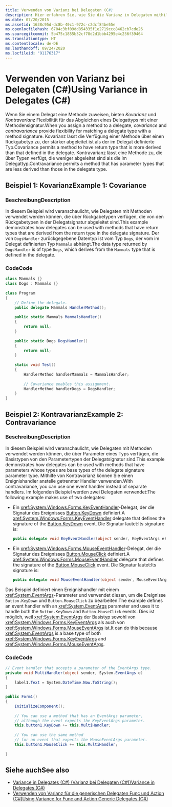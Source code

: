 ```yaml
---
title: Verwenden von Varianz bei Delegaten (C#)
description: Hier erfahren Sie, wie Sie die Varianz in Delegaten mithilfe der enthaltenen Ko- und Kontravarianzcodebeispiele verwenden.
ms.date: 07/20/2015
ms.assetid: 1638c95d-dc8b-40c1-972c-c2dcf84be55e
ms.openlocfilehash: 6704c3bf09dd854335f1e2719ccc8462cb7cde26
ms.sourcegitcommit: 5b475c1855b32cf78d2d1bbb4295e4c236f39464
ms.translationtype: HT
ms.contentlocale: de-DE
ms.lasthandoff: 09/24/2020
ms.locfileid: "91176317"
---
```

# <a name="using-variance-in-delegates-c"></a><span data-ttu-id="90c69-103">Verwenden von Varianz bei Delegaten (C#)</span><span class="sxs-lookup"><span data-stu-id="90c69-103">Using Variance in Delegates (C#)</span></span>

<span data-ttu-id="90c69-104">Wenn Sie einem Delegat eine Methode zuweisen, bieten *Kovarianz* und *Kontravarianz* Flexibilität für das Abgleichen eines Delegattyps mit einer Methodensignatur.</span><span class="sxs-lookup"><span data-stu-id="90c69-104">When you assign a method to a delegate, *covariance* and *contravariance* provide flexibility for matching a delegate type with a method signature.</span></span> <span data-ttu-id="90c69-105">Kovarianz lässt die Verfügung einer Methode über einen Rückgabetyp zu, der stärker abgeleitet ist als der im Delegat definierte Typ.</span><span class="sxs-lookup"><span data-stu-id="90c69-105">Covariance permits a method to have return type that is more derived than that defined in the delegate.</span></span> <span data-ttu-id="90c69-106">Kontravarianz lässt eine Methode zu, die über Typen verfügt, die weniger abgeleitet sind als die im Delegattyp.</span><span class="sxs-lookup"><span data-stu-id="90c69-106">Contravariance permits a method that has parameter types that are less derived than those in the delegate type.</span></span>  
  
## <a name="example-1-covariance"></a><span data-ttu-id="90c69-107">Beispiel 1: Kovarianz</span><span class="sxs-lookup"><span data-stu-id="90c69-107">Example 1: Covariance</span></span>  
  
### <a name="description"></a><span data-ttu-id="90c69-108">Beschreibung</span><span class="sxs-lookup"><span data-stu-id="90c69-108">Description</span></span>  

 <span data-ttu-id="90c69-109">In diesem Beispiel wird veranschaulicht, wie Delegaten mit Methoden verwendet werden können, die über Rückgabetypen verfügen, die von den Rückgabetypen in der Delegatsignatur abgeleitet sind.</span><span class="sxs-lookup"><span data-stu-id="90c69-109">This example demonstrates how delegates can be used with methods that have return types that are derived from the return type in the delegate signature.</span></span> <span data-ttu-id="90c69-110">Der von `DogsHandler` zurückgegebene Datentyp ist vom Typ `Dogs`, der vom im Delegat definierten Typ `Mammals` abhängt.</span><span class="sxs-lookup"><span data-stu-id="90c69-110">The data type returned by `DogsHandler` is of type `Dogs`, which derives from the `Mammals` type that is defined in the delegate.</span></span>  
  
### <a name="code"></a><span data-ttu-id="90c69-111">Code</span><span class="sxs-lookup"><span data-stu-id="90c69-111">Code</span></span>  
  
```csharp  
class Mammals {}  
class Dogs : Mammals {}  
  
class Program  
{  
    // Define the delegate.  
    public delegate Mammals HandlerMethod();  
  
    public static Mammals MammalsHandler()  
    {  
        return null;  
    }  
  
    public static Dogs DogsHandler()  
    {  
        return null;  
    }  
  
    static void Test()  
    {  
        HandlerMethod handlerMammals = MammalsHandler;  
  
        // Covariance enables this assignment.  
        HandlerMethod handlerDogs = DogsHandler;  
    }  
}  
```  
  
## <a name="example-2-contravariance"></a><span data-ttu-id="90c69-112">Beispiel 2: Kontravarianz</span><span class="sxs-lookup"><span data-stu-id="90c69-112">Example 2: Contravariance</span></span>  
  
### <a name="description"></a><span data-ttu-id="90c69-113">Beschreibung</span><span class="sxs-lookup"><span data-stu-id="90c69-113">Description</span></span>

<span data-ttu-id="90c69-114">In diesem Beispiel wird veranschaulicht, wie Delegaten mit Methoden verwendet werden können, die über Parameter eines Typs verfügen, die Basistypen von den Parametertypen der Delegatsignatur sind.</span><span class="sxs-lookup"><span data-stu-id="90c69-114">This example demonstrates how delegates can be used with methods that have parameters whose types are base types of the delegate signature parameter type.</span></span> <span data-ttu-id="90c69-115">Mithilfe von Kontravarianz können Sie einen Ereignishandler anstelle getrennter Handler verwenden.</span><span class="sxs-lookup"><span data-stu-id="90c69-115">With contravariance, you can use one event handler instead of separate handlers.</span></span> <span data-ttu-id="90c69-116">Im folgenden Beispiel werden zwei Delegaten verwendet:</span><span class="sxs-lookup"><span data-stu-id="90c69-116">The following example makes use of two delegates:</span></span>

- <span data-ttu-id="90c69-117">Ein <xref:System.Windows.Forms.KeyEventHandler>-Delegat, der die Signatur des Ereignisses [Button.KeyDown](xref:System.Windows.Forms.Control.KeyDown) definiert.</span><span class="sxs-lookup"><span data-stu-id="90c69-117">A <xref:System.Windows.Forms.KeyEventHandler> delegate that defines the signature of the [Button.KeyDown](xref:System.Windows.Forms.Control.KeyDown) event.</span></span> <span data-ttu-id="90c69-118">Die Signatur lautet:</span><span class="sxs-lookup"><span data-stu-id="90c69-118">Its signature is:</span></span>

   ```csharp
   public delegate void KeyEventHandler(object sender, KeyEventArgs e)
   ```

- <span data-ttu-id="90c69-119">Ein <xref:System.Windows.Forms.MouseEventHandler>-Delegat, der die Signatur des Ereignisses [Button.MouseClick](xref:System.Windows.Forms.Control.MouseDown) definiert.</span><span class="sxs-lookup"><span data-stu-id="90c69-119">A <xref:System.Windows.Forms.MouseEventHandler> delegate that defines the signature of the [Button.MouseClick](xref:System.Windows.Forms.Control.MouseDown) event.</span></span> <span data-ttu-id="90c69-120">Die Signatur lautet:</span><span class="sxs-lookup"><span data-stu-id="90c69-120">Its signature is:</span></span>

   ```csharp
   public delegate void MouseEventHandler(object sender, MouseEventArgs e)
   ```

<span data-ttu-id="90c69-121">Das Beispiel definiert einen Ereignishandler mit einem <xref:System.EventArgs>-Parameter und verwendet diesen, um die Ereignisse `Button.KeyDown` und `Button.MouseClick` zu bearbeiten.</span><span class="sxs-lookup"><span data-stu-id="90c69-121">The example defines an event handler with an <xref:System.EventArgs> parameter and uses it to handle both the `Button.KeyDown` and `Button.MouseClick` events.</span></span> <span data-ttu-id="90c69-122">Dies ist möglich, weil <xref:System.EventArgs> der Basistyp sowohl von <xref:System.Windows.Forms.KeyEventArgs> als auch von <xref:System.Windows.Forms.MouseEventArgs> ist.</span><span class="sxs-lookup"><span data-stu-id="90c69-122">It can do this because <xref:System.EventArgs> is a base type of both <xref:System.Windows.Forms.KeyEventArgs>  and <xref:System.Windows.Forms.MouseEventArgs>.</span></span>
  
### <a name="code"></a><span data-ttu-id="90c69-123">Code</span><span class="sxs-lookup"><span data-stu-id="90c69-123">Code</span></span>  
  
```csharp  
// Event handler that accepts a parameter of the EventArgs type.  
private void MultiHandler(object sender, System.EventArgs e)  
{  
    label1.Text = System.DateTime.Now.ToString();  
}  
  
public Form1()  
{  
    InitializeComponent();  
  
    // You can use a method that has an EventArgs parameter,  
    // although the event expects the KeyEventArgs parameter.  
    this.button1.KeyDown += this.MultiHandler;  
  
    // You can use the same method
    // for an event that expects the MouseEventArgs parameter.  
    this.button1.MouseClick += this.MultiHandler;  
  
}  
```  
  
## <a name="see-also"></a><span data-ttu-id="90c69-124">Siehe auch</span><span class="sxs-lookup"><span data-stu-id="90c69-124">See also</span></span>

- [<span data-ttu-id="90c69-125">Variance in Delegates (C#) (Varianz bei Delegaten (C#))</span><span class="sxs-lookup"><span data-stu-id="90c69-125">Variance in Delegates (C#)</span></span>](./variance-in-delegates.md)
- [<span data-ttu-id="90c69-126">Verwenden von Varianz für die generischen Delegaten Func und Action (C#)</span><span class="sxs-lookup"><span data-stu-id="90c69-126">Using Variance for Func and Action Generic Delegates (C#)</span></span>](./using-variance-for-func-and-action-generic-delegates.md)
